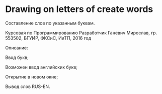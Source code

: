 # Drawing on letters of create words

Составление слов по указанным буквам. 

Курсовая по Программированию Разработчик Ганевич Мирослав, гр. 553502, БГУИР, ФКСиС, ИиТП, 2016 год 

Описание:

Ввод букв;

Возможен ввод английских букв;

Открытие в новом окне;

Вывод слов RUS-EN.

